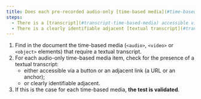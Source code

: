 ```yaml
---
title: Does each pre-recorded audio-only [time-based media](#time-based-media-audio-video-and-synchronised) meet, if necessary, one of these conditions (excluding special cases)?
steps:
  - There is a [transcript](#transcript-time-based-media) accessible via an [adjacent link or button](#adjacent-link-or-button).
  - There is a clearly identifiable adjacent [textual transcript](#transcript-time-based-media).
---
```


1. Find in the document the time-based media (`<audio>`, `<video>` or `<object>` elements) that require a textual transcript.
2. For each audio-only time-based media item, check for the presence of a textual transcript:
   - either accessible via a button or an adjacent link (a URL or an anchor);
   - or clearly identifiable adjacent.
3. If this is the case for each time-based media, **the test is validated**.
